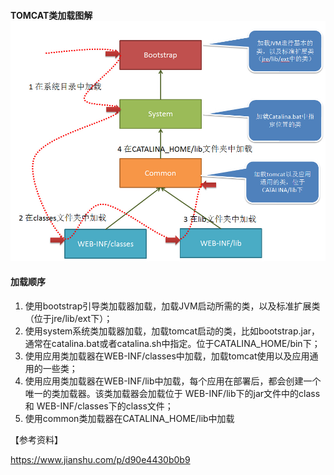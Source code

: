 #### TOMCAT类加载图解![](/assets/tomcat.jpg)

#### 加载顺序

1. 使用bootstrap引导类加载器加载，加载JVM启动所需的类，以及标准扩展类（位于jre/lib/ext下）；
2. 使用system系统类加载器加载，加载tomcat启动的类，比如bootstrap.jar，通常在catalina.bat或者catalina.sh中指定。位于CATALINA\_HOME/bin下；
3. 使用应用类加载器在WEB-INF/classes中加载，加载tomcat使用以及应用通用的一些类；
4. 使用应用类加载器在WEB-INF/lib中加载，每个应用在部署后，都会创建一个唯一的类加载器。该类加载器会加载位于 WEB-INF/lib下的jar文件中的class 和 WEB-INF/classes下的class文件；
5. 使用common类加载器在CATALINA\_HOME/lib中加载



【参考资料】

https://www.jianshu.com/p/d90e4430b0b9



